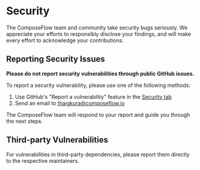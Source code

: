 # Security

The ComposeFlow team and community take security bugs seriously. We appreciate your efforts to responsibly disclose your findings, and will make every effort to acknowledge your contributions.

## Reporting Security Issues

**Please do not report security vulnerabilities through public GitHub issues.**

To report a security vulnerability, please use one of the following methods:

1. Use GitHub's "Report a vulnerability" feature in the [Security tab](https://github.com/ComposeFlow/ComposeFlow/security/advisories/new)
2. Send an email to thaigkura@composeflow.io

The ComposeFlow team will respond to your report and guide you through the next steps.

## Third-party Vulnerabilities

For vulnerabilities in third-party dependencies, please report them directly to the respective maintainers.
